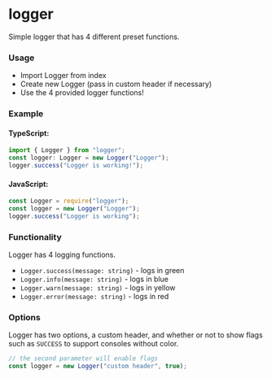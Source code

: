 # logger

Simple logger that has 4 different preset functions.

### Usage

-   Import Logger from index
-   Create new Logger (pass in custom header if necessary)
-   Use the 4 provided logger functions!

### Example

#### TypeScript:

```ts
import { Logger } from "logger";
const logger: Logger = new Logger("Logger");
logger.success("Logger is working!");
```

#### JavaScript:

```js
const Logger = require("logger");
const logger = new Logger("Logger");
logger.success("Logger is working");
```

### Functionality

Logger has 4 logging functions.

-   `Logger.success(message: string)` - logs in green
-   `Logger.info(message: string)` - logs in blue
-   `Logger.warn(message: string)` - logs in yellow
-   `Logger.error(message: string)` - logs in red

### Options

Logger has two options, a custom header, and whether or not to show flags such as `SUCCESS` to support consoles without color.

```js
// the second parameter will enable flags
const logger = new Logger("custom header", true);
```
